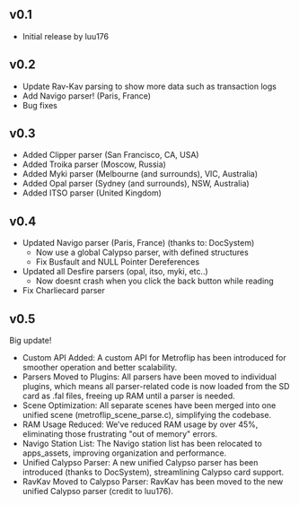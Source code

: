 ## v0.1

- Initial release by luu176

## v0.2

- Update Rav-Kav parsing to show more data such as transaction logs
- Add Navigo parser! (Paris, France)
- Bug fixes

## v0.3

- Added Clipper parser (San Francisco, CA, USA)
- Added Troika parser (Moscow, Russia)
- Added Myki parser (Melbourne (and surrounds), VIC, Australia)
- Added Opal parser (Sydney (and surrounds), NSW, Australia)
- Added ITSO parser (United Kingdom)

## v0.4

- Updated Navigo parser (Paris, France) (thanks to: DocSystem)
  - Now use a global Calypso parser, with defined structures
  - Fix Busfault and NULL Pointer Dereferences
- Updated all Desfire parsers (opal, itso, myki, etc..)
  - Now doesnt crash when you click the back button while reading
- Fix Charliecard parser

## v0.5

Big update!

- Custom API Added: A custom API for Metroflip has been introduced for smoother operation and better scalability.
- Parsers Moved to Plugins: All parsers have been moved to individual plugins, which means all parser-related code is now loaded from the SD card as .fal files, freeing up RAM until a parser is needed.
- Scene Optimization: All separate scenes have been merged into one unified scene (metroflip_scene_parse.c), simplifying the codebase.
- RAM Usage Reduced: We’ve reduced RAM usage by over 45%, eliminating those frustrating "out of memory" errors.
- Navigo Station List: The Navigo station list has been relocated to apps_assets, improving organization and performance.
- Unified Calypso Parser: A new unified Calypso parser has been introduced (thanks to DocSystem), streamlining Calypso card support.
- RavKav Moved to Calypso Parser: RavKav has been moved to the new unified Calypso parser (credit to luu176).

